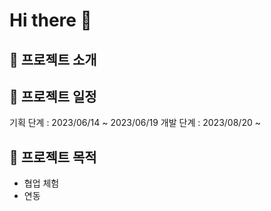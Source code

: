 # Hi there 👋

## 🤖 프로젝트 소개

## 📅 프로젝트 일정
기획 단계 : 2023/06/14 ~ 2023/06/19 
개발 단계 : 2023/08/20 ~ 

## 🎁 프로젝트 목적
- 협업 체험
- 연동 
